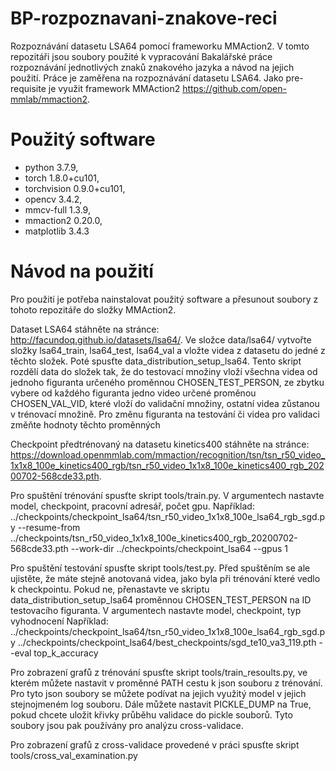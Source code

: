 # BP-rozpoznavani-znakove-reci
Rozpoznávání datasetu LSA64 pomocí frameworku MMAction2. V tomto repozitáři jsou soubory použité k vypracování Bakalářské práce rozpoznávání jednotlivých znaků znakového jazyka a návod na jejich použití. Práce je zaměřena na rozpoznávání datasetu LSA64. Jako pre-requisite je využit framework MMAction2 https://github.com/open-mmlab/mmaction2.
# Použitý software
- python 3.7.9,
- torch 1.8.0+cu101,
- torchvision 0.9.0+cu101,
- opencv 3.4.2,
- mmcv-full 1.3.9,
- mmaction2 0.20.0,
- matplotlib 3.4.3

# Návod na použití
Pro použití je potřeba nainstalovat použitý software a přesunout soubory z tohoto repozitáře do složky MMAction2.

Dataset LSA64 stáhněte na stránce: http://facundoq.github.io/datasets/lsa64/. Ve složce data/lsa64/ vytvořte složky lsa64_train, lsa64_test, lsa64_val a vložte videa z datasetu do jedné z těchto složek. Poté spusťte data_distribution_setup_lsa64. Tento skript rozdělí data do složek tak, že do testovací množiny vloží všechna videa od jednoho figuranta určeného proměnnou CHOSEN_TEST_PERSON, ze zbytku vybere od každého figuranta jedno video určené proměnou CHOSEN_VAL_VID, které vloží do validační množiny, ostatní videa zůstanou v trénovací množině. Pro změnu figuranta na testování či videa pro validaci změňte hodnoty těchto proměnných 

Checkpoint předtrénovaný na datasetu kinetics400 stáhněte na stránce: https://download.openmmlab.com/mmaction/recognition/tsn/tsn_r50_video_1x1x8_100e_kinetics400_rgb/tsn_r50_video_1x1x8_100e_kinetics400_rgb_20200702-568cde33.pth.

Pro spuštění trénování spusťte skript tools/train.py. V argumentech nastavte model, checkpoint, pracovní adresář, počet gpu. 
Například:
../checkpoints/checkpoint_lsa64/tsn_r50_video_1x1x8_100e_lsa64_rgb_sgd.py
--resume-from
../checkpoints/tsn_r50_video_1x1x8_100e_kinetics400_rgb_20200702-568cde33.pth
--work-dir
../checkpoints/checkpoint_lsa64
--gpus
1

Pro spuštění testování spusťte skript tools/test.py. Před spuštěním se ale ujistěte, že máte stejně anotovaná videa, jako byla při trénování které vedlo k checkpointu.
Pokud ne, přenastavte ve skriptu data_distribution_setup_lsa64 proměnnou CHOSEN_TEST_PERSON na ID testovacího figuranta. V argumentech nastavte model, checkpoint, typ vyhodnocení
Například:
../checkpoints/checkpoint_lsa64/tsn_r50_video_1x1x8_100e_lsa64_rgb_sgd.py
../checkpoints/checkpoint_lsa64/best_checkpoints/sgd_te10_va3_119.pth
--eval
top_k_accuracy

Pro zobrazení grafů z trénování spusťte skript tools/train_resoults.py, ve kterém můžete nastavit v proměnné PATH cestu k json souboru z trénování. Pro tyto json soubory se můžete podívat na jejich využitý model v jejich stejnojmeném log souboru. Dále můžete nastavit PICKLE_DUMP na True, pokud chcete uložit křivky průběhu validace do pickle souborů. Tyto soubory jsou pak používány pro analýzu cross-validace.

Pro zobrazení grafů z cross-validace provedené v práci spusťte skript tools/cross_val_examination.py
